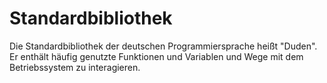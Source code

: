 # Standardbibliothek

Die Standardbibliothek der deutschen Programmiersprache heißt "Duden". Er enthält häufig genutzte Funktionen und Variablen und Wege mit dem Betriebssystem zu interagieren.